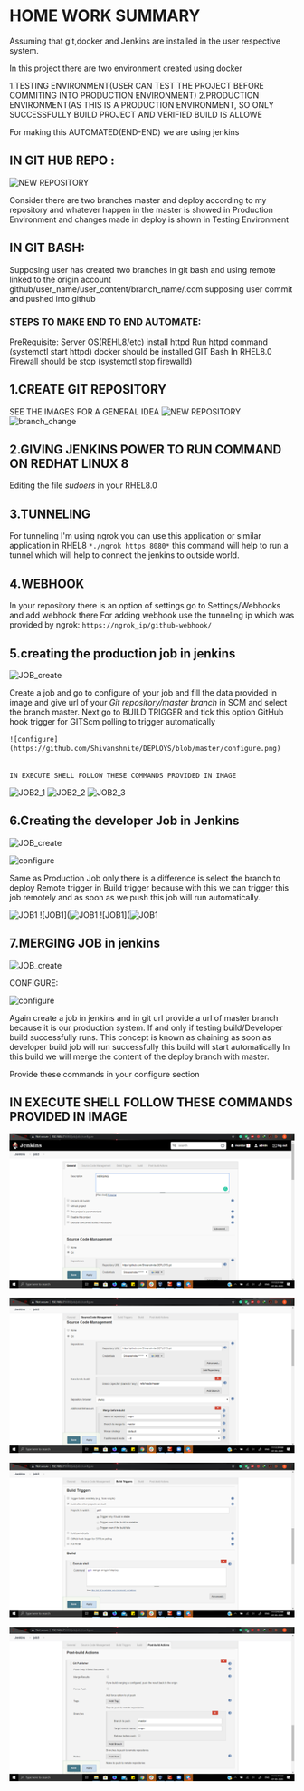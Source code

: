 # HOME WORK SUMMARY

Assuming that git,docker and Jenkins are installed in the user respective system.

In this project there are two environment created using docker


1.TESTING ENVIRONMENT(USER CAN TEST THE PROJECT BEFORE COMMITING INTO PRODUCTION ENVIRONMENT)
2.PRODUCTION ENVIRONMENT(AS THIS IS A PRODUCTION ENVIRONMENT, SO ONLY SUCCESSFULLY BUILD PROJECT AND VERIFIED BUILD IS ALLOWE

For making this AUTOMATED(END-END) we are using jenkins

## IN GIT HUB REPO :

![NEW REPOSITORY](https://github.com/Shivanshnite/DEPLOYS/blob/master/new%20repository.png)

Consider there are two branches master and deploy according to my repository and whatever happen in the master is showed in Production Environment and changes made in deploy is shown in Testing Environment

## IN GIT BASH:

Supposing user has created two branches in git bash and using remote linked to the origin account github/user_name/user_content/branch_name/.com 
supposing user commit and pushed into github


### STEPS TO MAKE END TO END AUTOMATE:

PreRequisite:
Server OS(REHL8/etc)
install httpd
Run httpd command (systemctl start httpd) 
docker should be installed
GIT Bash
In RHEL8.0 Firewall should be stop (systemctl stop firewalld)



## 1.CREATE GIT REPOSITORY
SEE THE IMAGES FOR A GENERAL IDEA
![NEW REPOSITORY](https://github.com/Shivanshnite/DEPLOYS/blob/master/new%20repository.png)
![branch_change](https://github.com/Shivanshnite/DEPLOYS/blob/master/Branch.jpg)


## 2.GIVING JENKINS POWER TO RUN COMMAND ON REDHAT LINUX 8

  Editing the file *sudoers* in your RHEL8.0
  
  
## 3.TUNNELING

  For tunneling I'm using ngrok you can use this application or similar application in RHEL8
 `*./ngrok https 8080*` this command will help to run a tunnel which will help to connect the jenkins to outside world.
 
## 4.WEBHOOK
  In your repository there is an option of settings go to Settings/Webhooks and add webhook there 
  For adding webhook use the tunneling ip which was provided by ngrok:
                  `https://ngrok_ip/github-webhook/`
  
## 5.creating the production job in jenkins

   ![JOB_create](https://github.com/Shivanshnite/DEPLOYS/blob/master/job_create.PNG)
   
   Create a job and go to configure of your job and fill the data provided in image and give url of your *Git repository/master branch* in SCM and select the branch master.
    Next go to BUILD TRIGGER and tick this option GitHub hook trigger for GITScm polling to trigger automatically
    
    ![configure](https://github.com/Shivanshnite/DEPLOYS/blob/master/configure.png)
    
    
    IN EXECUTE SHELL FOLLOW THESE COMMANDS PROVIDED IN IMAGE
   ![JOB2_1](https://github.com/Shivanshnite/DEPLOYS/blob/master/Job2_1.png)
   ![JOB2_2](https://github.com/Shivanshnite/DEPLOYS/blob/master/job2_2.png)
   ![JOB2_3](https://github.com/Shivanshnite/DEPLOYS/blob/master/job2_3.png)
    
    

## 6.Creating the developer Job in Jenkins

  ![JOB_create](https://github.com/Shivanshnite/DEPLOYS/blob/master/job_create.PNG)
  
  ![configure](https://github.com/Shivanshnite/DEPLOYS/blob/master/configure.png)
  
  Same as Production Job only there is a difference is select the branch to deploy
  Remote trigger in Build trigger because with this we can trigger this job remotely and as soon as we push this job will run automatically.
  
  ![JOB1](https://github.com/Shivanshnite/DEPLOYS/blob/master/job1_1.png)
  ![JOB1](![JOB1](https://github.com/Shivanshnite/DEPLOYS/blob/master/job1_2.png)
  ![JOB1](![JOB1](https://github.com/Shivanshnite/DEPLOYS/blob/master/job1_3.png)
  
  
## 7.MERGING JOB in jenkins
  
  ![JOB_create](https://github.com/Shivanshnite/DEPLOYS/blob/master/job_create.PNG)
  
  CONFIGURE: 
  
  ![configure](https://github.com/Shivanshnite/DEPLOYS/blob/master/configure.png)
  
  Again create a job in jenkins and in git url provide a url of master branch because it is our production system.
  If and only if testing build/Developer build successfully runs.
  This concept is known as chaining as soon as developer build job will run successfully this build will start automatically
  In this build we will merge the content of the deploy branch with master.
  
  Provide these commands in your configure section 
  
  ## IN EXECUTE SHELL FOLLOW THESE COMMANDS PROVIDED IN IMAGE
   
  ![Job3_1](https://github.com/Shivanshnite/DEPLOYS/blob/master/Job3_1.png)
  
  ![Job3_2](https://github.com/Shivanshnite/DEPLOYS/blob/master/job3_2.png)
  
  ![Job3_3](https://github.com/Shivanshnite/DEPLOYS/blob/master/job3_3.png)
  
  ![Job3_4](https://github.com/Shivanshnite/DEPLOYS/blob/master/job3_4.png)
  
  
